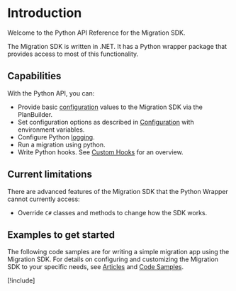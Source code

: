 # Introduction

Welcome to the Python API Reference for the Migration SDK.

The Migration SDK is written in .NET. It has a Python wrapper package that provides access to most of this functionality.

## Capabilities

With the Python API, you can:

- Provide basic [configuration](~/articles/configuration.md) values to the Migration SDK via the PlanBuilder.
- Set configuration options as described in [Configuration](~/articles/configuration.md) with environment variables.
- Configure Python [logging](~/articles/logging.md?tabs=Python).
- Run a migration using python.
- Write Python hooks. See [Custom Hooks](~/articles/hooks/index.md) for an overview.

## Current limitations

There are advanced features of the Migration SDK that the Python Wrapper cannot currently access:

- Override `C#` classes and methods to change how the SDK works.

## Examples to get started

The following code samples are for writing a simple migration app using the Migration SDK. For details on configuring and customizing the Migration SDK to your specific needs, see [Articles](~/articles/index.md) and [Code Samples](~/samples/index.md).

[!include[](~/includes/python-getting-started.md)]
